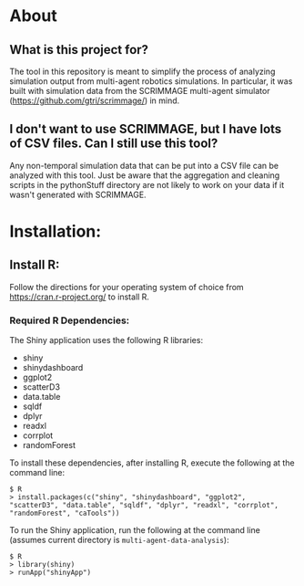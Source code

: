 # About

## What is this project for?
The tool in this repository is meant to simplify the process of analyzing 
simulation output from multi-agent robotics simulations.
In particular, it was built with simulation data from the SCRIMMAGE multi-agent 
simulator (https://github.com/gtri/scrimmage/) in mind.

## I don't want to use SCRIMMAGE, but I have lots of CSV files. Can I still use this tool?
Any non-temporal simulation data that can be put into a CSV file can be
analyzed with this tool.
Just be aware that the aggregation and cleaning scripts in the pythonStuff
directory are not likely to work on your data if it wasn't generated with
SCRIMMAGE.


# Installation:

## Install R:
Follow the directions for your operating system of choice from
https://cran.r-project.org/ to install R.

### Required R Dependencies:
The Shiny application uses the following R libraries:
* shiny
* shinydashboard
* ggplot2
* scatterD3
* data.table
* sqldf
* dplyr
* readxl
* corrplot
* randomForest

To install these dependencies, after installing R, execute the following at
the command line:

    $ R
    > install.packages(c("shiny", "shinydashboard", "ggplot2", "scatterD3", "data.table", "sqldf", "dplyr", "readxl", "corrplot", "randomForest", "caTools"))



To run the Shiny application, run the following at the command line (assumes
current directory is `multi-agent-data-analysis`):

    $ R
    > library(shiny)
    > runApp("shinyApp")











